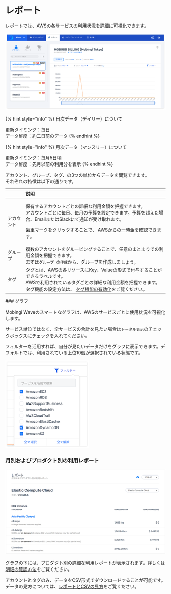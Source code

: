 # レポート

レポートでは、AWSの各サービスの利用状況を詳細に可視化できます。

![](../../.gitbook/assets/screen-shot-2018-11-26-at-16.29.09.png)

{% hint style="info" %}
日次データ（デイリー）について

更新タイミング：毎日  
データ鮮度：約二日前のデータ
{% endhint %}

{% hint style="info" %}
月次データ（マンスリー）について

更新タイミング：毎月5日頃  
データ鮮度：先月以前の利用分を表示
{% endhint %}

アカウント、グループ、タグ、の3つの単位からデータを閲覧できます。  
それぞれの特徴は以下の通りです。

<table>
  <thead>
    <tr>
      <th style="text-align:left"></th>
      <th style="text-align:left">&#x8AAC;&#x660E;</th>
    </tr>
  </thead>
  <tbody>
    <tr>
      <td style="text-align:left">&#x30A2;&#x30AB;&#x30A6;&#x30F3;&#x30C8;</td>
      <td style="text-align:left">
        <p>&#x4FDD;&#x6709;&#x3059;&#x308B;&#x30A2;&#x30AB;&#x30A6;&#x30F3;&#x30C8;&#x3054;&#x3068;&#x306E;&#x8A73;&#x7D30;&#x306A;&#x5229;&#x7528;&#x91D1;&#x984D;&#x3092;&#x628A;&#x63E1;&#x3067;&#x304D;&#x307E;&#x3059;&#x3002;
          <br
          />&#x30A2;&#x30AB;&#x30A6;&#x30F3;&#x30C8;&#x3054;&#x3068;&#x306B;&#x6BCE;&#x65E5;&#x3001;&#x6BCE;&#x6708;&#x306E;&#x4E88;&#x7B97;&#x3092;&#x8A2D;&#x5B9A;&#x3067;&#x304D;&#x307E;&#x3059;&#x3002;&#x4E88;&#x7B97;&#x3092;&#x8D85;&#x3048;&#x305F;&#x5834;&#x5408;&#x3001;Email&#x307E;&#x305F;&#x306F;Slack&#x306B;&#x3066;&#x901A;&#x77E5;&#x304C;&#x53D7;&#x3051;&#x53D6;&#x308C;&#x307E;&#x3059;&#x3002;</p>
        <p>&#x6B6F;&#x8ECA;&#x30DE;&#x30FC;&#x30AF;&#x3092;&#x30AF;&#x30EA;&#x30C3;&#x30AF;&#x3059;&#x308B;&#x3053;&#x3068;&#x3067;&#x3001;
          <a
          href="https://docs.mobingi.com/v/wave/mobingi-wave/a-lump-sum">AWS&#x304B;&#x3089;&#x306E;&#x4E00;&#x6642;&#x91D1;</a>&#x3092;&#x78BA;&#x8A8D;&#x3067;&#x304D;&#x307E;&#x3059;&#x3002;</p>
      </td>
    </tr>
    <tr>
      <td style="text-align:left">&#x30B0;&#x30EB;&#x30FC;&#x30D7;</td>
      <td style="text-align:left">&#x8907;&#x6570;&#x306E;&#x30A2;&#x30AB;&#x30A6;&#x30F3;&#x30C8;&#x3092;&#x30B0;&#x30EB;&#x30FC;&#x30D4;&#x30F3;&#x30B0;&#x3059;&#x308B;&#x3053;&#x3068;&#x3067;&#x3001;&#x4EFB;&#x610F;&#x306E;&#x307E;&#x3068;&#x307E;&#x308A;&#x3067;&#x306E;&#x5229;&#x7528;&#x91D1;&#x984D;&#x3092;&#x628A;&#x63E1;&#x3067;&#x304D;&#x307E;&#x3059;&#x3002;
        <br
        />&#x307E;&#x305A;&#x306F;<code>&#x30B0;&#x30EB;&#x30FC;&#x30D7; &#x306E;&#x4F5C;&#x6210;</code>&#x304B;&#x3089;&#x3001;&#x30B0;&#x30EB;&#x30FC;&#x30D7;&#x3092;&#x4F5C;&#x6210;&#x3057;&#x307E;&#x3057;&#x3087;&#x3046;&#x3002;</td>
    </tr>
    <tr>
      <td style="text-align:left">&#x30BF;&#x30B0;</td>
      <td style="text-align:left">&#x30BF;&#x30B0;&#x3068;&#x306F;&#x3001;AWS&#x306E;&#x5404;&#x30EA;&#x30BD;&#x30FC;&#x30B9;&#x306B;Key&#x3001;Value&#x306E;&#x5F62;&#x5F0F;&#x3067;&#x4ED8;&#x4E0E;&#x3059;&#x308B;&#x3053;&#x3068;&#x304C;&#x3067;&#x304D;&#x308B;&#x30E9;&#x30D9;&#x30EB;&#x3067;&#x3059;&#x3002;
        <br
        />AWS&#x3067;&#x5229;&#x7528;&#x3055;&#x308C;&#x3066;&#x3044;&#x308B;&#x30BF;&#x30B0;&#x3054;&#x3068;&#x306E;&#x8A73;&#x7D30;&#x306A;&#x5229;&#x7528;&#x91D1;&#x984D;&#x3092;&#x628A;&#x63E1;&#x3067;&#x304D;&#x307E;&#x3059;&#x3002;&#x30BF;&#x30B0;&#x6A5F;&#x80FD;&#x306E;&#x8A2D;&#x5B9A;&#x65B9;&#x6CD5;&#x306F;&#x3001;
        <a
        href="https://docs.mobingi.com/v/wave/mobingi-wave/tag-report">&#x30BF;&#x30B0;&#x6A5F;&#x80FD;&#x306E;&#x6709;&#x52B9;&#x5316;</a>&#x3092;&#x3054;&#x89A7;&#x304F;&#x3060;&#x3055;&#x3044;&#x3002;</td>
    </tr>
  </tbody>
</table>### グラフ

Mobingi Waveのスマートなグラフは、AWSのサービスごとに使用状況を可視化します。

サービス単位ではなく、全サービスの合計を見たい場合は`トータル表示`のチェックボックスにチェックを入れてください。

フィルターを活用すれば、自分が見たいデータだけをグラフに表示できます。デフォルトでは、利用されている上位10個が選択されている状態です。

![](../../.gitbook/assets/screen-shot-2018-11-26-at-15.44.35%20%282%29.png)

### 月別およびプロダクト別の利用レポート

![](../../.gitbook/assets/screen-shot-2018-11-26-at-16.27.17.png)

グラフの下には、プロダクト別の詳細な利用レポートが表示されます。詳しくは[明細の確認方法](https://docs.mobingi.com/v/wave/mobingi-wave/detail-check)をご覧ください。

アカウントとタグのみ、データをCSV形式でダウンロードすることが可能です。データの見方については、[レポートとCSVの見方](https://docs.mobingi.com/v/wave/mobingi-wave/report-csv)をご覧ください。

